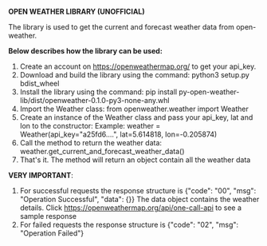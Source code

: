 **OPEN WEATHER LIBRARY (UNOFFICIAL)**

The library is used to get the current and forecast weather data from open-weather.

**Below describes how the library can be used:**
1. Create an account on https://openweathermap.org/ to get your api_key.
2. Download and build the library using the command: python3 setup.py bdist_wheel
3. Install the library using the command: pip install py-open-weather-lib/dist/openweather-0.1.0-py3-none-any.whl
4. Import the Weather class: from openweather.weather import Weather
5. Create an instance of the Weather class and pass your api_key, lat and lon to the constructor: 
   Example: weather = Weather(api_key="a25fd6....", lat=5.614818, lon=-0.205874)
6. Call the method to return the weather data: weather.get_current_and_forecast_weather_data()
7. That's it. The method will return an object contain all the weather data

**VERY IMPORTANT**: 
1. For successful requests the response structure is {"code": "00", "msg": "Operation Successful", "data": {}}
The data object contains the weather details. Click https://openweathermap.org/api/one-call-api to 
see a sample response
2. For failed requests the response structure is {"code": "02", "msg": "Operation Failed"}
   
